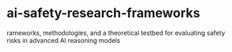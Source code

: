 # ai-safety-research-frameworks
rameworks, methodologies, and a theoretical testbed for evaluating safety risks in advanced AI reasoning models
